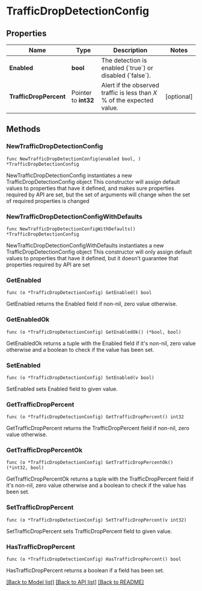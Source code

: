 # TrafficDropDetectionConfig

## Properties

Name | Type | Description | Notes
------------ | ------------- | ------------- | -------------
**Enabled** | **bool** | The detection is enabled (&#x60;true&#x60;) or disabled (&#x60;false&#x60;). | 
**TrafficDropPercent** | Pointer to **int32** | Alert if the observed traffic is less than *X* % of the expected value. | [optional] 

## Methods

### NewTrafficDropDetectionConfig

`func NewTrafficDropDetectionConfig(enabled bool, ) *TrafficDropDetectionConfig`

NewTrafficDropDetectionConfig instantiates a new TrafficDropDetectionConfig object
This constructor will assign default values to properties that have it defined,
and makes sure properties required by API are set, but the set of arguments
will change when the set of required properties is changed

### NewTrafficDropDetectionConfigWithDefaults

`func NewTrafficDropDetectionConfigWithDefaults() *TrafficDropDetectionConfig`

NewTrafficDropDetectionConfigWithDefaults instantiates a new TrafficDropDetectionConfig object
This constructor will only assign default values to properties that have it defined,
but it doesn't guarantee that properties required by API are set

### GetEnabled

`func (o *TrafficDropDetectionConfig) GetEnabled() bool`

GetEnabled returns the Enabled field if non-nil, zero value otherwise.

### GetEnabledOk

`func (o *TrafficDropDetectionConfig) GetEnabledOk() (*bool, bool)`

GetEnabledOk returns a tuple with the Enabled field if it's non-nil, zero value otherwise
and a boolean to check if the value has been set.

### SetEnabled

`func (o *TrafficDropDetectionConfig) SetEnabled(v bool)`

SetEnabled sets Enabled field to given value.


### GetTrafficDropPercent

`func (o *TrafficDropDetectionConfig) GetTrafficDropPercent() int32`

GetTrafficDropPercent returns the TrafficDropPercent field if non-nil, zero value otherwise.

### GetTrafficDropPercentOk

`func (o *TrafficDropDetectionConfig) GetTrafficDropPercentOk() (*int32, bool)`

GetTrafficDropPercentOk returns a tuple with the TrafficDropPercent field if it's non-nil, zero value otherwise
and a boolean to check if the value has been set.

### SetTrafficDropPercent

`func (o *TrafficDropDetectionConfig) SetTrafficDropPercent(v int32)`

SetTrafficDropPercent sets TrafficDropPercent field to given value.

### HasTrafficDropPercent

`func (o *TrafficDropDetectionConfig) HasTrafficDropPercent() bool`

HasTrafficDropPercent returns a boolean if a field has been set.


[[Back to Model list]](../README.md#documentation-for-models) [[Back to API list]](../README.md#documentation-for-api-endpoints) [[Back to README]](../README.md)



